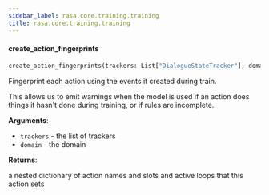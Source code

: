 ```yaml
---
sidebar_label: rasa.core.training.training
title: rasa.core.training.training
---
```

#### create\_action\_fingerprints

```python
create_action_fingerprints(trackers: List["DialogueStateTracker"], domain: "Domain") -> Dict[Text, Dict[Text, List[Text]]]
```

Fingerprint each action using the events it created during train.

This allows us to emit warnings when the model is used
if an action does things it hasn&#x27;t done during training,
or if rules are incomplete.

**Arguments**:

- `trackers` - the list of trackers
- `domain` - the domain
  

**Returns**:

  a nested dictionary of action names and slots and active loops
  that this action sets

